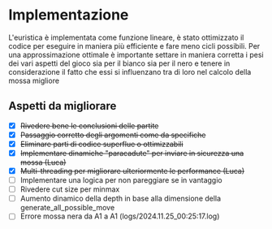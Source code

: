 # Implementazione

L'euristica è implementata come funzione lineare, è stato ottimizzato il codice per eseguire in maniera più efficiente e fare meno cicli possibili. Per una approssimazione ottimale è importante settare in maniera corretta i pesi dei vari aspetti del gioco sia per il bianco sia per il nero e tenere in considerazione il fatto che essi si influenzano tra di loro nel calcolo della mossa migliore

## Aspetti da migliorare

- [x] ~~Rivedere bene le conclusioni delle partite~~
- [x] ~~Passaggio corretto degli argomenti come da specifiche~~
- [x] ~~Eliminare parti di codice superflue o ottimizzabili~~
- [x] ~~Implementare dinamiche "paracadute" per inviare in sicurezza una mossa (Luca)~~
- [x] ~~Multi-threading per migliorare ulteriormente le performance (Luca)~~
- [ ] Implementare una logica per non pareggiare se in vantaggio
- [ ] Rivedere cut size per minmax
- [ ] Aumento dinamico della depth in base alla dimensione della generate_all_possible_move
- [ ] Errore mossa nera da A1 a A1 (logs/2024.11.25_00:25:17.log)
